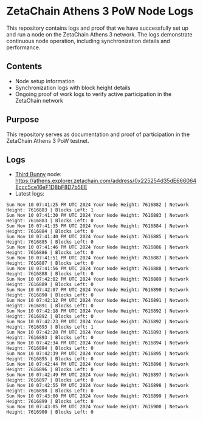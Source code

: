 # ZetaChain Athens 3 PoW Node Logs
This repository contains logs and proof that we have successfully set up and run a node on the ZetaChain Athens 3 network. The logs demonstrate continuous node operation, including synchronization details and performance.

## Contents
- Node setup information
- Synchronization logs with block height details
- Ongoing proof of work logs to verify active participation in the ZetaChain network

## Purpose
This repository serves as documentation and proof of participation in the ZetaChain Athens 3 PoW testnet.

## Logs

- [Third Bunny](https://thirdbunny.xyz/) node: https://athens.explorer.zetachain.com/address/0x225254d35dE666064Eccc5ce16eF1D8bF8D7b5EE
- Latest logs:
```
Sun Nov 10 07:41:25 PM UTC 2024 Your Node Height: 7616882 | Network Height: 7616883 | Blocks Left: 1
Sun Nov 10 07:41:30 PM UTC 2024 Your Node Height: 7616883 | Network Height: 7616883 | Blocks Left: 0
Sun Nov 10 07:41:35 PM UTC 2024 Your Node Height: 7616884 | Network Height: 7616884 | Blocks Left: 0
Sun Nov 10 07:41:40 PM UTC 2024 Your Node Height: 7616885 | Network Height: 7616885 | Blocks Left: 0
Sun Nov 10 07:41:46 PM UTC 2024 Your Node Height: 7616886 | Network Height: 7616886 | Blocks Left: 0
Sun Nov 10 07:41:51 PM UTC 2024 Your Node Height: 7616887 | Network Height: 7616887 | Blocks Left: 0
Sun Nov 10 07:41:56 PM UTC 2024 Your Node Height: 7616888 | Network Height: 7616888 | Blocks Left: 0
Sun Nov 10 07:42:02 PM UTC 2024 Your Node Height: 7616889 | Network Height: 7616889 | Blocks Left: 0
Sun Nov 10 07:42:07 PM UTC 2024 Your Node Height: 7616890 | Network Height: 7616890 | Blocks Left: 0
Sun Nov 10 07:42:12 PM UTC 2024 Your Node Height: 7616891 | Network Height: 7616891 | Blocks Left: 0
Sun Nov 10 07:42:18 PM UTC 2024 Your Node Height: 7616892 | Network Height: 7616892 | Blocks Left: 0
Sun Nov 10 07:42:23 PM UTC 2024 Your Node Height: 7616892 | Network Height: 7616893 | Blocks Left: 1
Sun Nov 10 07:42:28 PM UTC 2024 Your Node Height: 7616893 | Network Height: 7616893 | Blocks Left: 0
Sun Nov 10 07:42:34 PM UTC 2024 Your Node Height: 7616894 | Network Height: 7616894 | Blocks Left: 0
Sun Nov 10 07:42:39 PM UTC 2024 Your Node Height: 7616895 | Network Height: 7616895 | Blocks Left: 0
Sun Nov 10 07:42:44 PM UTC 2024 Your Node Height: 7616896 | Network Height: 7616896 | Blocks Left: 0
Sun Nov 10 07:42:49 PM UTC 2024 Your Node Height: 7616897 | Network Height: 7616897 | Blocks Left: 0
Sun Nov 10 07:42:55 PM UTC 2024 Your Node Height: 7616898 | Network Height: 7616898 | Blocks Left: 0
Sun Nov 10 07:43:00 PM UTC 2024 Your Node Height: 7616899 | Network Height: 7616899 | Blocks Left: 0
Sun Nov 10 07:43:05 PM UTC 2024 Your Node Height: 7616900 | Network Height: 7616900 | Blocks Left: 0
```
